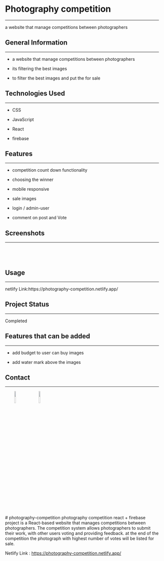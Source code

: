<h1>Photography competition</h1>
<hr><p>a website that manage competitions between photographers</p><h2>General Information</h2>
<hr><ul>
<li>a website that manage competitions between photographers</li>
</ul><ul>
<li>its filtering the best images</li>
</ul><ul>
<li>to filter the best images and put the for sale</li>
</ul><h2>Technologies Used</h2>
<hr><ul>
<li>CSS</li>
</ul><ul>
<li>JavaScript</li>
</ul><ul>
<li>React</li>
</ul><ul>
<li>firebase</li>
</ul><h2>Features</h2>
<hr><ul>
<li>competition count down functionality</li>
</ul><ul>
<li>choosing the winner</li>
</ul><ul>
<li>mobile responsive</li>
</ul><ul>
<li>sale images</li>
</ul><ul>
<li>login / admin-user</li>
</ul><ul>
<li>comment on post and Vote</li>
</ul><h2>Screenshots</h2>
<hr><p><img src="https://i.ibb.co/Lt8jxxd/Screenshot-2023-03-23-143646.png" alt=""></p><p><img src="https://i.ibb.co/jww8qzH/Screenshot-2023-03-23-143706.png" alt=""></p><p><img src="https://i.ibb.co/crf9DyG/Screenshot-2023-03-23-143725.png" alt=""></p><p><img src="https://i.ibb.co/gtsdwf0/Screenshot-2023-03-23-143739.png" alt=""></p><h2>Usage</h2>
<hr><p>netlify Link:https://photography-competition.netlify.app/</p><h2>Project Status</h2>
<hr><p>Completed</p><h2>Features that can be added</h2>
<hr><ul>
<li>add budget to user can buy images</li>
</ul><ul>
<li>add water mark above the images</li>
</ul><h2>Contact</h2>
<hr><p><span style="margin-right: 30px;"></span><a href="https://www.linkedin.com/in/yousef-asilah-2b891219b/"><img style="width: 10%;" target="_blank" src="https://cdn.jsdelivr.net/gh/devicons/devicon/icons/linkedin/linkedin-original.svg"></a><span style="margin-right: 30px;"></span><a href="https://github.com/YousefAsilah12"><img style="width: 10%;" target="_blank" src="https://cdn.jsdelivr.net/gh/devicons/devicon/icons/github/github-original.svg"></a></p>
# photography-competition
photography competition react + firebase 
project is a React-based website that manages competitions between photographers. The competition system allows photographers to submit their work, with other users voting and providing feedback. at the end of the competition the photograph with highest number of votes will be listed for sale.

Netlify Link :
https://photography-competition.netlify.app/

